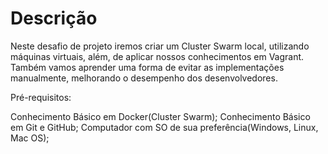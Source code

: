 # Descrição
Neste desafio de projeto iremos criar um Cluster Swarm local, utilizando máquinas virtuais, além, de aplicar nossos conhecimentos em Vagrant. Também vamos aprender uma forma de evitar as implementações manualmente, melhorando o desempenho dos desenvolvedores.

Pré-requisitos:

Conhecimento Básico em Docker(Cluster Swarm);
Conhecimento Básico em Git e GitHub;
Computador com SO de sua preferência(Windows, Linux, Mac OS);
